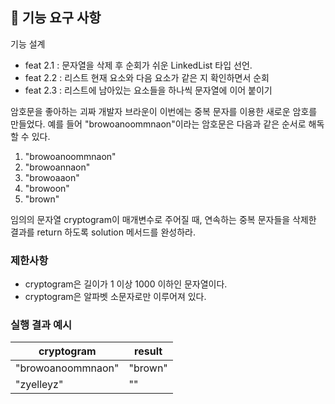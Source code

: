## 🚀 기능 요구 사항

기능 설계

- feat 2.1 : 문자열을 삭제 후 순회가 쉬운 LinkedList 타입 선언.
- feat 2.2 : 리스트 현재 요소와 다음 요소가 같은 지 확인하면서 순회
- feat 2.3 : 리스트에 남아있는 요소들을 하나씩 문자열에 이어 붙이기

암호문을 좋아하는 괴짜 개발자 브라운이 이번에는 중복 문자를 이용한 새로운 암호를 만들었다. 예를 들어 "browoanoommnaon"이라는 암호문은 다음과 같은 순서로 해독할 수 있다.

1. "browoanoommnaon"
2. "browoannaon"
3. "browoaaon"
4. "browoon"
5. "brown"

임의의 문자열 cryptogram이 매개변수로 주어질 때, 연속하는 중복 문자들을 삭제한 결과를 return 하도록 solution 메서드를 완성하라.

### 제한사항

- cryptogram은 길이가 1 이상 1000 이하인 문자열이다.
- cryptogram은 알파벳 소문자로만 이루어져 있다.

### 실행 결과 예시

| cryptogram | result |
| --- | --- |
| "browoanoommnaon" | "brown" |
| "zyelleyz" | "" |

